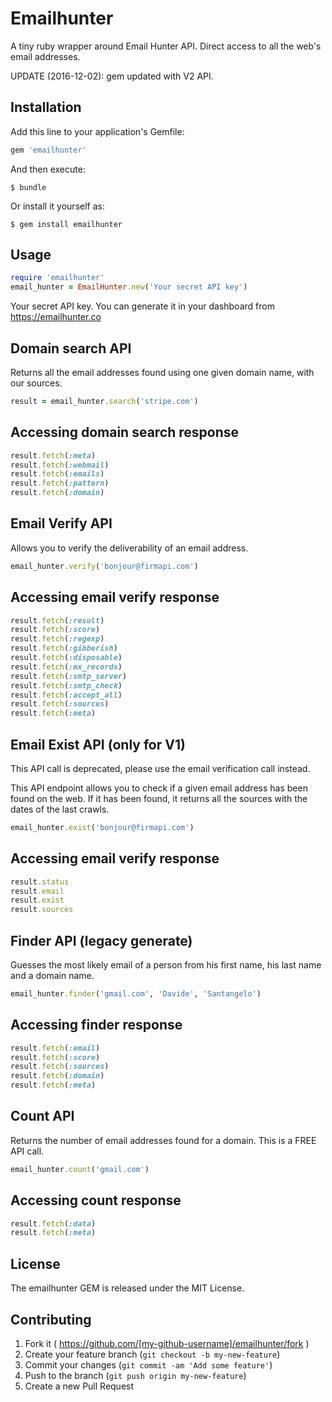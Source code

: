 # Emailhunter

A tiny ruby wrapper around Email Hunter API. Direct access to all the web's email addresses.

UPDATE (2016-12-02): gem updated with V2 API.

## Installation

Add this line to your application's Gemfile:

```ruby
gem 'emailhunter'
```

And then execute:

    $ bundle

Or install it yourself as:

    $ gem install emailhunter

## Usage

```ruby
require 'emailhunter'
email_hunter = EmailHunter.new('Your secret API key')

```
Your secret API key. You can generate it in your dashboard from https://emailhunter.co

## Domain search API
Returns all the email addresses found using one given domain name, with our sources.
```ruby
result = email_hunter.search('stripe.com')
```

## Accessing domain search response
```ruby
result.fetch(:meta)
result.fetch(:webmail)
result.fetch(:emails)
result.fetch(:pattern)
result.fetch(:domain)
```
## Email Verify API
Allows you to verify the deliverability of an email address.
```ruby
email_hunter.verify('bonjour@firmapi.com')
```

## Accessing email verify response
```ruby
result.fetch(:result)
result.fetch(:score)
result.fetch(:regexp)
result.fetch(:gibberish)
result.fetch(:disposable)
result.fetch(:mx_records)
result.fetch(:smtp_server)
result.fetch(:smtp_check)
result.fetch(:accept_all)
result.fetch(:sources)
result.fetch(:meta)

```

## Email Exist API (only for V1)
This API call is deprecated, please use the email verification call instead.


This API endpoint allows you to check if a given email address has been found on the web. If it has been found, it returns all the sources with the dates of the last crawls.

```ruby
email_hunter.exist('bonjour@firmapi.com')
```

## Accessing email verify response
```ruby
result.status
result.email
result.exist
result.sources
```

## Finder API (legacy generate)
Guesses the most likely email of a person from his first name, his last name and a domain name.
```ruby
email_hunter.finder('gmail.com', 'Davide', 'Santangelo')
```
## Accessing finder response
```ruby
result.fetch(:email)
result.fetch(:score)
result.fetch(:sources)
result.fetch(:domain)
result.fetch(:meta)
```

## Count API
Returns the number of email addresses found for a domain. This is a FREE API call.
```ruby
email_hunter.count('gmail.com')
```

## Accessing count response
```ruby
result.fetch(:data)
result.fetch(:meta)
```

## License
The emailhunter GEM is released under the MIT License.


## Contributing

1. Fork it ( https://github.com/[my-github-username]/emailhunter/fork )
2. Create your feature branch (`git checkout -b my-new-feature`)
3. Commit your changes (`git commit -am 'Add some feature'`)
4. Push to the branch (`git push origin my-new-feature`)
5. Create a new Pull Request
